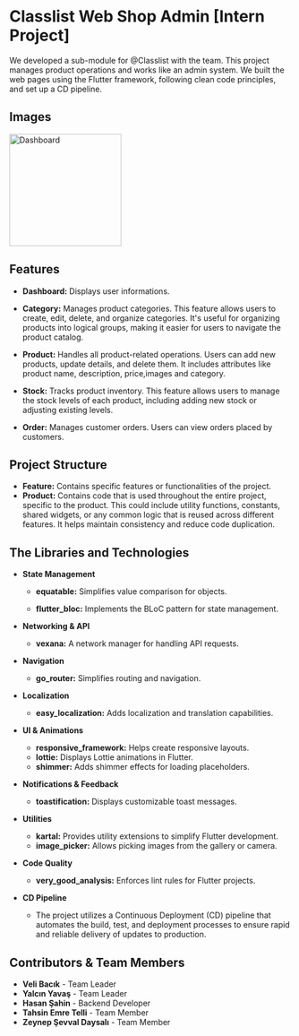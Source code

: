 
# Classlist Web Shop Admin [Intern Project]

We developed a sub-module for @Classlist with the team. This project manages product operations and works like an admin system. We built the web pages using the Flutter framework, following clean code principles, and set up a CD pipeline.

## Images

<div style="display: flex; overflow-x: auto; max-width: 100%;">
  <img src="(https://raw.githubusercontent.com/berkeyilmaz1/Classlist-Shop-Admin-Module/refs/heads/main/images/dashboard/Ekran%20g%C3%B6r%C3%BCnt%C3%BCs%C3%BC%202024-10-03%20185908.png)" alt="Dashboard" style="width: 200px; height: auto; margin-right: 10px;">
</div>

## Features

* **Dashboard:** Displays user informations.

* **Category:** Manages product categories. This feature allows users to create, edit, delete, and organize categories. It's useful for organizing products into logical groups, making it easier for users to navigate the product catalog.

* **Product:** Handles all product-related operations. Users can add new products, update details, and delete them. It includes attributes like product name, description, price,images and  category.

* **Stock:** Tracks product inventory. This feature allows users to manage the stock levels of each product, including adding new stock or adjusting existing levels. 

* **Order:** Manages customer orders. Users can view orders placed by customers.

## Project Structure

* **Feature:** Contains specific features or functionalities of the project.
* **Product:** Contains code that is used throughout the entire project, specific to the product. This could include utility functions, constants, shared widgets, or any common logic that is reused across different features. It helps maintain consistency and reduce code duplication.
## The Libraries and Technologies

* **State Management**

  * **equatable:** Simplifies value comparison for objects.

  * **flutter_bloc:** Implements the BLoC pattern for state management.

* **Networking & API**
  * **vexana:** A network manager for handling API requests.

* **Navigation**
  * **go_router:** Simplifies routing and navigation.

* **Localization**
  * **easy_localization:** Adds localization and translation capabilities.

* **UI & Animations**
  * **responsive_framework:** Helps create responsive layouts.
  * **lottie:** Displays Lottie animations in Flutter.
  * **shimmer:** Adds shimmer effects for loading placeholders.

* **Notifications & Feedback**
  * **toastification:** Displays customizable toast messages.

* **Utilities**
  * **kartal:** Provides utility extensions to simplify Flutter development.
  * **image_picker:** Allows picking images from the gallery or camera.

* **Code Quality**
  * **very_good_analysis:** Enforces lint rules for Flutter projects.

* **CD Pipeline**
  * The project utilizes a Continuous Deployment (CD) pipeline that automates the build, test, and deployment processes to ensure rapid and reliable delivery of updates to production.
## Contributors & Team Members

- **Veli Bacık** - Team Leader
- **Yalcın Yavaş** - Team Leader
- **Hasan Şahin** - Backend Developer
- **Tahsin Emre Telli** - Team Member
- **Zeynep Şevval Daysalı** - Team Member

  



  
